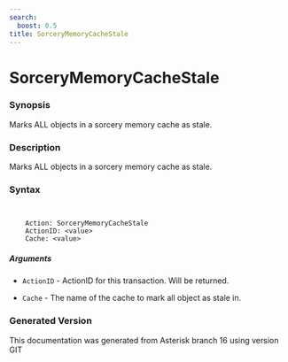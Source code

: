 ```yaml
---
search:
  boost: 0.5
title: SorceryMemoryCacheStale
---
```


# SorceryMemoryCacheStale

### Synopsis

Marks ALL objects in a sorcery memory cache as stale.

### Description

Marks ALL objects in a sorcery memory cache as stale.<br>


### Syntax


```


    Action: SorceryMemoryCacheStale
    ActionID: <value>
    Cache: <value>

```
##### Arguments


* `ActionID` - ActionID for this transaction. Will be returned.<br>

* `Cache` - The name of the cache to mark all object as stale in.<br>


### Generated Version

This documentation was generated from Asterisk branch 16 using version GIT 